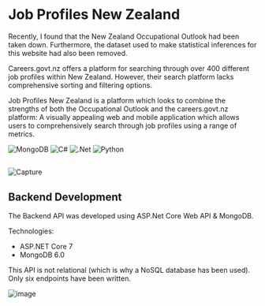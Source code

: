 # Job Profiles New Zealand
Recently, I found that the New Zealand Occupational Outlook had been taken down. Furthermore, the dataset used to make statistical inferences for this website had also been removed.

Careers.govt.nz offers a platform for searching through over 400 different job profiles within New Zealand. However, their search platform lacks comprehensive sorting and filtering options.

Job Profiles New Zealand is a platform which looks to combine the strengths of both the Occupational Outlook and the careers.govt.nz platform: A visually appealing web and mobile application which allows users to comprehensively search through job profiles using a range of metrics. 

![MongoDB](https://img.shields.io/badge/MongoDB-%234ea94b.svg?style=for-the-badge&logo=mongodb&logoColor=white)
![C#](https://img.shields.io/badge/c%23-%23239120.svg?style=for-the-badge&logo=c-sharp&logoColor=white)
![.Net](https://img.shields.io/badge/.NET-5C2D91?style=for-the-badge&logo=.net&logoColor=white)
![Python](https://img.shields.io/badge/python-3670A0?style=for-the-badge&logo=python&logoColor=ffdd54)

## 
![Capture](https://github.com/Lucaseng/Job-Profiles-New-Zealand/assets/26078574/eb8c2be9-b5ba-4ca5-9ab7-a5723ba2eefe)


## Backend Development
The Backend API was developed using ASP.Net Core Web API & MongoDB. 

Technologies:
- ASP.NET Core 7
- MongoDB 6.0

This API is not relational (which is why a NoSQL database has been used). Only six endpoints have been written. 

![image](https://github.com/Lucaseng/Job-Profiles-New-Zealand/assets/26078574/f11071c6-cbd7-49bc-b7a3-9129d35ac99e)
